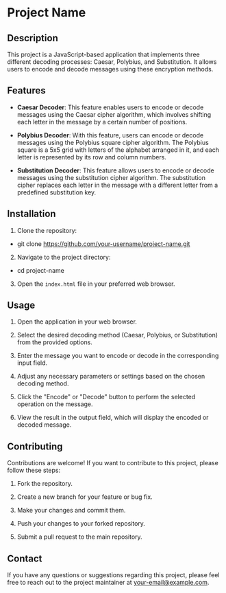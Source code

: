# Project Name

## Description

This project is a JavaScript-based application that implements three different decoding processes: Caesar, Polybius, and Substitution. It allows users to encode and decode messages using these encryption methods.

## Features

- **Caesar Decoder**: This feature enables users to encode or decode messages using the Caesar cipher algorithm, which involves shifting each letter in the message by a certain number of positions.

- **Polybius Decoder**: With this feature, users can encode or decode messages using the Polybius square cipher algorithm. The Polybius square is a 5x5 grid with letters of the alphabet arranged in it, and each letter is represented by its row and column numbers.

- **Substitution Decoder**: This feature allows users to encode or decode messages using the substitution cipher algorithm. The substitution cipher replaces each letter in the message with a different letter from a predefined substitution key.

## Installation

1. Clone the repository: 
* git clone https://github.com/your-username/project-name.git

2. Navigate to the project directory: 
* cd project-name

3. Open the `index.html` file in your preferred web browser.

## Usage

1. Open the application in your web browser.

2. Select the desired decoding method (Caesar, Polybius, or Substitution) from the provided options.

3. Enter the message you want to encode or decode in the corresponding input field.

4. Adjust any necessary parameters or settings based on the chosen decoding method.

5. Click the "Encode" or "Decode" button to perform the selected operation on the message.

6. View the result in the output field, which will display the encoded or decoded message.

## Contributing

Contributions are welcome! If you want to contribute to this project, please follow these steps:

1. Fork the repository.

2. Create a new branch for your feature or bug fix.

3. Make your changes and commit them.

4. Push your changes to your forked repository.

5. Submit a pull request to the main repository.

## Contact

If you have any questions or suggestions regarding this project, please feel free to reach out to the project maintainer at [your-email@example.com](mailto:your-email@example.com).

